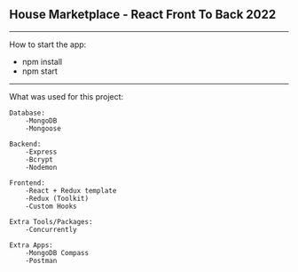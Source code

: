 ## House Marketplace - React Front To Back 2022

---

How to start the app:

- npm install
- npm start

---

What was used for this project:

    Database:
        -MongoDB
        -Mongoose

    Backend:
        -Express
        -Bcrypt
        -Nodemon

    Frontend:
        -React + Redux template
        -Redux (Toolkit)
        -Custom Hooks

    Extra Tools/Packages:
        -Concurrently

    Extra Apps:
        -MongoDB Compass
        -Postman
